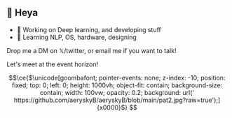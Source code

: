 ## 👋 Heya

- 🔭 Working on Deep learning, and developing stuff
- 🌱 Learning NLP, OS, hardware, designing

Drop me a DM on 𝕏/twitter, or email me if you want to talk!

Let's meet at the event horizon!

```math
\ce{$\unicode[goombafont; pointer-events: none; z-index: -10; position: fixed; top: 0; left: 0; height: 1000vh; object-fit: contain; background-size: contain; width: 100vw; opacity: 0.2; background: url('
https://github.com/aeryskyB/aeryskyB/blob/main/pat2.jpg?raw=true');]{x0000}$}
